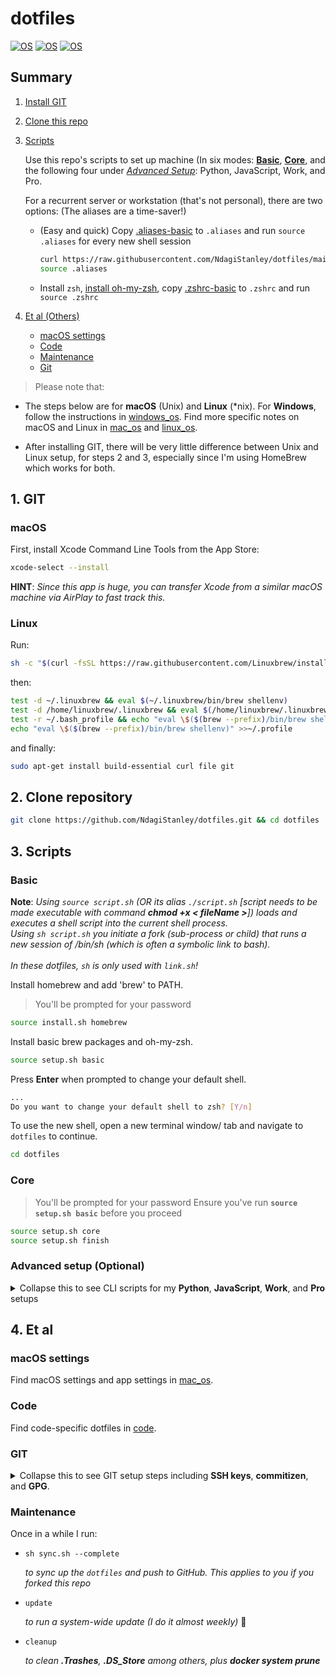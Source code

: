 # dotfiles

[![OS](https://img.shields.io/badge/OS-macOS-informational?style=flat-square&logo=apple&logoColor=white)](https://en.wikipedia.org/wiki/MacOS)
[![OS](https://img.shields.io/badge/OS-Linux-informational?style=flat-square&logo=linux&logoColor=white)](https://en.wikipedia.org/wiki/Linux)
[![OS](https://img.shields.io/badge/OS-Windows-informational?style=flat-square&logo=windows&logoColor=white)](https://en.wikipedia.org/wiki/Windows)

## Summary

1. [Install GIT](#1-git)
2. [Clone this repo](#2-clone-repository)
3. [Scripts](#3-scripts)

    Use this repo's scripts to set up machine (In six modes: [**Basic**](#basic), [**Core**](#core), and the following four under [_Advanced Setup_](#advanced-setup-optional): Python, JavaScript, Work, and Pro.

    For a recurrent server or workstation (that's not personal), there are two options: (The aliases are a time-saver!)
    - (Easy and quick) Copy [.aliases-basic](/.aliases-basic) to `.aliases` and run `source .aliases` for every new shell session

      ```sh
      curl https://raw.githubusercontent.com/NdagiStanley/dotfiles/main/.aliases-basic > .aliases
      source .aliases
      ```

    - Install `zsh`, [install oh-my-zsh](/install.sh#L20), copy [.zshrc-basic](/.zshrc-basic) to `.zshrc` and run `source .zshrc`

4. [Et al (Others)](#4-et-al)

    - [macOS settings](#macos-settings)
    - [Code](#code)
    - [Maintenance](#maintenance)
    - [Git](#git)

> Please note that:

- The steps below are for **macOS** (Unix) and **Linux** (*nix). For **Windows**, follow the instructions in [windows_os](/windows_os). Find more specific notes on macOS and Linux in [mac_os](/mac_os) and [linux_os](/linux_os/).

- After installing GIT, there will be very little difference between Unix and Linux setup, for steps 2 and 3, especially since I'm using HomeBrew which works for both.

## 1. GIT

### macOS

First, install Xcode Command Line Tools from the App Store:

```sh
xcode-select --install
```

**HINT**: <i>Since this app is huge, you can transfer Xcode from a similar macOS machine via AirPlay to fast track this.</i>

### Linux

Run:

```sh
sh -c "$(curl -fsSL https://raw.githubusercontent.com/Linuxbrew/install/master/install.sh)"
```

then:

```sh
test -d ~/.linuxbrew && eval $(~/.linuxbrew/bin/brew shellenv)
test -d /home/linuxbrew/.linuxbrew && eval $(/home/linuxbrew/.linuxbrew/bin/brew shellenv)
test -r ~/.bash_profile && echo "eval \$($(brew --prefix)/bin/brew shellenv)" >>~/.bash_profile
echo "eval \$($(brew --prefix)/bin/brew shellenv)" >>~/.profile
```

and finally:

```bash
sudo apt-get install build-essential curl file git
```

## 2. Clone repository

```sh
git clone https://github.com/NdagiStanley/dotfiles.git && cd dotfiles
```

## 3. Scripts

### Basic

**Note**: <i>Using `source script.sh` (OR its alias `./script.sh` [script needs to be made executable with command **chmod +x < fileName >**]) loads and executes a shell script into the current shell process.<br>
Using `sh script.sh` you initiate a fork (sub-process or child) that runs a new session of /bin/sh (which is often a symbolic link to bash).<br><br>
In these dotfiles, `sh` is only used with `link.sh`!</i>

Install homebrew and add 'brew' to PATH.

> You'll be prompted for your password

```sh
source install.sh homebrew
```

Install basic brew packages and oh-my-zsh.

```sh
source setup.sh basic
```

Press **Enter** when prompted to change your default shell.

```sh
...
Do you want to change your default shell to zsh? [Y/n]
```

To use the new shell, open a new terminal window/ tab and navigate to `dotfiles` to continue.

```sh
cd dotfiles
```

### Core

> You'll be prompted for your password
> Ensure you've run **`source setup.sh basic`** before you proceed

```sh
source setup.sh core
source setup.sh finish
```

### Advanced setup (Optional)

<details><summary>Collapse this to see CLI scripts for my <b>Python</b>, <b>JavaScript</b>, <b>Work</b>, and <b>Pro</b> setups</summary>

### Python

There's an option for running setup specific to python by running:

> Ensure you've run **`source setup.sh basic`** before you proceed

```sh
source setup.sh python
source setup.sh finish
```

### JavaScript

There's an option for running setup specific to JavaScript by running:

> Ensure you've run **`source setup.sh basic`** before you proceed

```sh
source setup.sh javascript
source setup.sh finish
```

### Work

> Ensure you've run **`source setup.sh basic`** before you proceed

`Work` mode includes the [Python](#python) and [JavaScript](#javascript) modes. I use mainly these two programming languages. Take a look at [my GitHub profile](https://github.com/NdagiStanley/NdagiStanley#--hello-world).

```sh
source setup.sh work
```

### Pro

To have my setup (which has a bit more installs and configuration); install homebrew, oh-my-zsh, npm packages & pypi packages by running:

```sh
source install.sh --all
```

> You'll be prompted for your password

then run:

```sh
source setup.sh pro
```

</details>

## 4. Et al

### macOS settings

Find macOS settings and app settings in [mac_os](/mac_os).

### Code

Find code-specific dotfiles in [code](/code).

### GIT

<details><summary>Collapse this to see GIT setup steps including <b>SSH keys</b>, <b>commitizen</b>, and <b>GPG</b>.</summary>

#### SSH keys

```bash
ssh-keygen -t ed25519 -C ".."
eval $(ssh-agent -s)
ssh-add ~/.ssh/id_ed25519
pbcopy < ~/.ssh/id_ed25519.pub
```

> The last command is different in [Linux](/linux_os#git) and [Windows](/windows_os#git) ([Reference](https://help.github.com/en/articles/adding-a-new-ssh-key-to-your-github-account))

The SSH Public Key is now in your clipboard. Navigate to [this page](https://github.com/settings/keys), click on **New SSH key**, enter a _title_, paste the _Public Key_ and click on **Add SSH key**. (Use the default selection - _Authentication Key_)

#### Configuration

To set the email (globally or locally respectively), run:

```sh
git config --global user.email <email>  # global
git config user.email <email>           # per repo
```

#### Commitizen

To use Conventional Commits, use [commitizen CLI](https://commitizen-tools.github.io/commitizen). For *nix (**macOS** (Unix) and **Linux**), use Homebrew to install `commitizen`. The [default Brewfile](/mac_os/Brewfile) has it.

Common commands below. Find more [here](https://commitizen-tools.github.io/commitizen/#usage).

```sh
cz c # OR cz commit               - commit
cz ch # OR cz changelog           - Changelog
cz changelog 0.0.1                # Changelog for specific version
```

#### GPG

Have `gpg` installed. For *nix (**macOS** (Unix) and **Linux**), use Homebrew. The [default Brewfile](/mac_os/Brewfile) has it.

```sh
gpg --version # version 2+
gpg --full-gen-key
gpg --list-secret-keys --keyid-format LONG <email>
gpg --armor --export <KEY>
```

> Making commits

```sh
git commit -S -m "commit message"       # Signed commit
cz commit -s # OR cz commit --signoff   # Signed commit using commitizen
```

> Automatic signed commits

```sh
git config --global user.signingkey <KEY> # global
git config user.signingkey <KEY>          # per repo
```

</details>

### Maintenance

Once in a while I run:

- `sh sync.sh --complete`

    _to sync up the `dotfiles` and push to GitHub. This applies to you if you forked this repo_

- `update`

    _to run a system-wide update (I do it almost weekly)_ 🙂

- `cleanup`

    _to clean **.Trashes**, **.DS_Store** among others, plus **docker system prune**_
